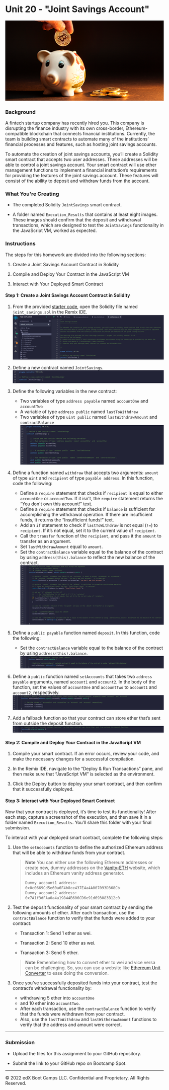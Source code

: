 # Unit 20 - "Joint Savings Account"

![alt=“”](images/20-5-challenge-image.png)

### Background

A fintech startup company has recently hired you. This company is disrupting the finance industry with its own cross-border, Ethereum-compatible blockchain that connects financial institutions. Currently, the team is building smart contracts to automate many of the institutions’ financial processes and features, such as hosting joint savings accounts.

To automate the creation of joint savings accounts, you’ll create a Solidity smart contract that accepts two user addresses. These addresses will be able to control a joint savings account. Your smart contract will use ether management functions to implement a financial institution’s requirements for providing the features of the joint savings account. These features will consist of the ability to deposit and withdraw funds from the account.

### What You're Creating

* The completed Solidity `JointSavings` smart contract.

* A folder named `Execution_Results` that contains at least eight images. These images should confirm that the deposit and withdrawal transactions, which are designed to test the `JointSavings` functionality in the JavaScript VM, worked as expected.

### Instructions

The steps for this homework are divided into the following sections:

1. Create a Joint Savings Account Contract in Solidity

2. Compile and Deploy Your Contract in the JavaScript VM

3. Interact with Your Deployed Smart Contract

#### Step 1: Create a Joint Savings Account Contract in Solidity

1. From the provided [starter code](Starter_Code), open the Solidity file named `joint_savings.sol` in the Remix IDE.
    ![Picture](images/1_1_01_Open_Starter_Code.png)  

2. Define a new contract named `JointSavings`.
    ![Picture](images/1_2_01_Define_Contract.png)  

3. Define the following variables in the new contract:
    * Two variables of type `address payable` named `accountOne` and `accountTwo`
    * A variable of type `address public` named `lastToWithdraw`
    * Two variables of type `uint public` named `lastWithdrawAmount` and `contractBalance`
    ![Picture](images/1_3_01_Contract_Variables.png)  

4. Define a function named `withdraw` that accepts two arguments: `amount` of type `uint` and `recipient` of type `payable address`. In this function, code the following:
    * Define a `require` statement that checks if `recipient` is equal to either `accountOne` or `accountTwo`. If it isn’t, the `require` statement returns the “You don't own this account!” text.
    * Define a `require` statement that checks if `balance` is sufficient for accomplishing the withdrawal operation. If there are insufficient funds, it returns the “Insufficient funds!” text.
    * Add an `if` statement to check if `lastToWithdraw` is not equal (`!=`) to `recipient`. If it’s not equal, set it to the current value of `recipient`.
    * Call the `transfer` function of the `recipient`, and pass it the `amount` to transfer as an argument.
    * Set `lastWithdrawAmount` equal to `amount`.
    * Set the `contractBalance` variable equal to the balance of the contract by using `address(this).balance` to reflect the new balance of the contract.
    ![Picture](images/1_4_01_Function_Withdraw.png)  

5. Define a `public payable` function named `deposit`. In this function, code the following:
    * Set the `contractBalance` variable equal to the balance of the contract by using `address(this).balance`.
    ![Picture](images/1_5_01_Function_Deposit.png)  

6. Define a `public` function named `setAccounts` that takes two `address payable` arguments, named `account1` and `account2`. In the body of the function, set the values of `accountOne` and `accountTwo` to `account1` and `account2`, respectively.
    ![Picture](images/1_6_01_Function_setAccounts.png)  

7. Add a fallback function so that your contract can store ether that’s sent from outside the deposit function.
    ![Picture](images/1_7_01_Function_Fallback.png)  

#### Step 2: Compile and Deploy Your Contract in the JavaScript VM

1. Compile your smart contract. If an error occurs, review your code, and make the necessary changes for a successful compilation.

2. In the Remix IDE, navigate to the “Deploy & Run Transactions” pane, and then make sure that “JavaScript VM” is selected as the environment.

3. Click the Deploy button to deploy your smart contract, and then confirm that it successfully deployed.

#### Step 3: Interact with Your Deployed Smart Contract

Now that your contract is deployed, it’s time to test its functionality! After each step, capture a screenshot of the execution, and then save it in a folder named `Execution_Results`. You’ll share this folder with your final submission.

To interact with your deployed smart contract, complete the following steps:

1. Use the `setAccounts` function to define the authorized Ethereum address that will be able to withdraw funds from your contract.

     > **Note** You can either use the following Ethereum addresses or create new, dummy addresses on the [Vanity-ETH](https://vanity-eth.tk/) website, which includes an Ethereum vanity address generator.
    >
    > ```text
    > Dummy account1 address: 0x0c0669Cd5e60a6F4b8ce437E4a4A007093D368Cb
    > Dummy account2 address: 0x7A1f3dFAa0a4a19844B606CD6e91d693083B12c0
    > ```

2. Test the deposit functionality of your smart contract by sending the following amounts of ether. After each transaction, use the `contractBalance` function to verify that the funds were added to your contract:

    * Transaction 1: Send 1 ether as wei.

    * Transaction 2: Send 10 ether as wei.

    * Transaction 3: Send 5 ether.

    > **Note** Remembering how to convert ether to wei and vice versa can be challenging. So, you can use a website like [Ethereum Unit Converter](https://eth-converter.com/) to ease doing the conversion.

3. Once you’ve successfully deposited funds into your contract, test the contract’s withdrawal functionality by:
    * withdrawing 5 ether into `accountOne` 
    * and 10 ether into `accountTwo`. 
    * After each transaction, use the `contractBalance` function to verify that the funds were withdrawn from your contract. 
    * Also, use the `lastToWithdraw` and `lastWithdrawAmount` functions to verify that the address and amount were correct.

---

### Submission

* Upload the files for this assignment to your GitHub repository.

* Submit the link to your GitHub repo on Bootcamp Spot.

---

© 2022 edX Boot Camps LLC. Confidential and Proprietary. All Rights Reserved.

